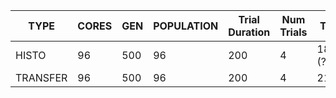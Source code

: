 |TYPE     |CORES |GEN  |POPULATION|Trial Duration|Num Trials|TOT   |
|---------|------|-----|----------|--------------|----------|------|
|HISTO    |96    |500  |96        |200           |4         |1800 (?) |
|TRANSFER |96    |500  |96        |200           |4         |2132  |
